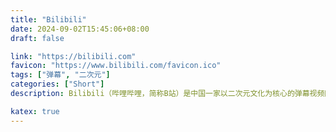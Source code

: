 ```yaml
---
title: "Bilibili"
date: 2024-09-02T15:45:06+08:00
draft: false

link: "https://bilibili.com"
favicon: "https://www.bilibili.com/favicon.ico"
tags: ["弹幕", "二次元"]
categories: ["Short"]
description: Bilibili（哔哩哔哩，简称B站）是中国一家以二次元文化为核心的弹幕视频网站，成立于2009年。

katex: true
---
```

